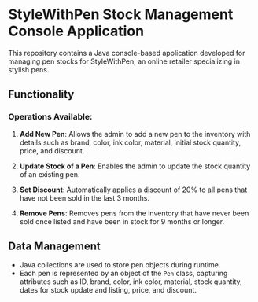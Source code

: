 # StyleWithPen Stock Management Console Application

This repository contains a Java console-based application developed for managing pen stocks for StyleWithPen, an online retailer specializing in stylish pens.

## Functionality

### Operations Available:

1. **Add New Pen**: Allows the admin to add a new pen to the inventory with details such as brand, color, ink color, material, initial stock quantity, price, and discount.

2. **Update Stock of a Pen**: Enables the admin to update the stock quantity of an existing pen.

3. **Set Discount**: Automatically applies a discount of 20% to all pens that have not been sold in the last 3 months.

4. **Remove Pens**: Removes pens from the inventory that have never been sold once listed and have been in stock for 9 months or longer.

## Data Management

- Java collections are used to store pen objects during runtime.
- Each pen is represented by an object of the `Pen` class, capturing attributes such as ID, brand, color, ink color, material, stock quantity, dates for stock update and listing, price, and discount.


